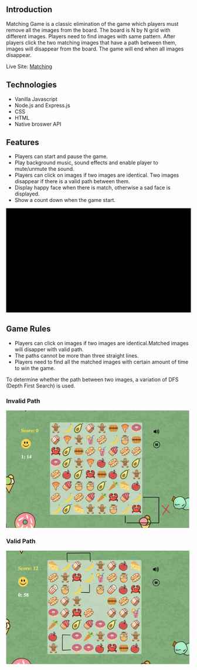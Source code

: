 ## Introduction
Matching Game is a classic elimination of the game which players must remove all the images from the board. The board is N by N grid with different images. Players need to find images with same pattern. After players click the two matching images that have a path between them, images will disappear from the board. The game will end when all images disappear.

Live Site: [Matching](https://chen445.github.io/Matching/)

## Technologies
* Vanilla Javascript
* Node.js and Express.js
* CSS
* HTML
* Native broswer API

## Features
* Players can start and pause the game.
* Play background music, sound effects and enable player to mute/unmute the sound. 
* Players can click on images if two images are identical. Two images disappear if there is a valid path between them.
* Display happy face when there is match, otherwise a sad face is displayed.
* Show a count down when the game start.

<img src="https://github.com/chen445/Matching/blob/gh-pages/images/record6.gif?raw=truef" alt="demo" width="900"/>


## Game Rules
* Players can click on images if two images are identical.Matched images will disapper with valid path.
* The paths cannot be more than three straight lines.
* Players need to find all the matched images with certain amount of time to win the game. 

To determine whether the path between two images, a variation of DFS (Depth First Search) is used. 

### Invalid Path 

<img src="https://github.com/chen445/Matching/blob/gh-pages/images/invalidMove.png?raw=true" alt="invalid-path" width="500"/>

### Valid Path

<img src="https://github.com/chen445/Matching/blob/gh-pages/images/validMove.png?raw=true" alt="valid-path" width="500"/>
